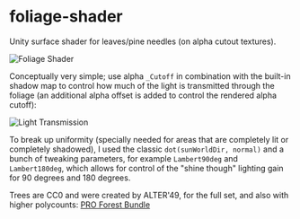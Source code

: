# foliage-shader

Unity surface shader for leaves/pine needles (on alpha cutout textures).

![Foliage Shader](FoliageShader.gif)

Conceptually very simple; use alpha `_Cutoff` in combination with the built-in shadow map to control how much of the light is transmitted through the foliage (an additional alpha offset is added to control the rendered alpha cutoff): 

![Light Transmission](LightTransmission.gif)

To break up uniformity (specially needed for areas that are completely lit or completely shadowed), I used the classic `dot(sunWorldDir, normal)` and a bunch of tweaking parameters, for example `Lambert90deg` and `Lambert180deg`, which allows for control of the "shine though" lighting gain for 90 degrees and 180 degrees.

Trees are CC0 and were created by ALTER'49, for the full set, and also with higher polycounts: [PRO Forest Bundle](https://gumroad.com/l/proforestpack)
